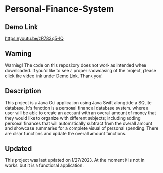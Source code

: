 # Personal-Finance-System
## Demo Link
https://youtu.be/zR783xj5-lQ
## Warning
Warning! The code on this repository does not work as intended when downloaded. If you'd like to see a proper showcasing of the project, please click the video link under Demo Link. Thank you!
## Description
This project is a Java Gui application using Java Swift alongside a SQLite database. It's function is a personal financial database system, where a user will be able to create an account with an overall amount of money that they would like to organize with different subjects; including adding personal finances that will automatically subtract from the overall amount and showcase summaries for a complete visual of personal spending. There are clear functions and update the overall amount functions.
## Updated
This project was last updated on 1/27/2023. At the moment it is not in works, but it is a functional application.
